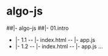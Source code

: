 # algo-js

##|- algo-js
##|- 01.intro
-    |- 1.1
--        |- index.html
--        |- app.js
-    |- 1.2
--   |- index.html
--   |- app.js
...
